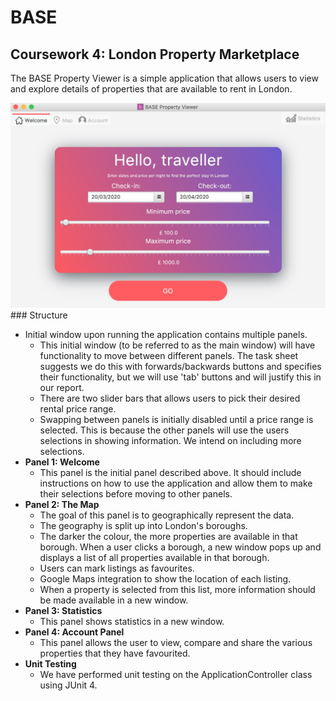 # BASE

## Coursework 4: London Property Marketplace
The BASE Property Viewer is a simple application that allows users to view and explore details of properties that are available to rent in London. 

<img src="images/Screenshot 2020-03-28 at 10.22.29.jpg">
### Structure

* Initial window upon running the application contains multiple panels.
    * This initial window (to be referred to as the main window) will have functionality to move between different panels.
       The task sheet suggests we do this with forwards/backwards buttons and specifies their functionality, but we will use 'tab' buttons and will justify this in our report.
    * There are two slider bars that allows users to pick their desired rental price range. 
    * Swapping between panels is initially disabled until a price range is selected. This is because the other panels will use the users selections in showing information. We intend on including more selections.
* **Panel 1: Welcome**
    * This panel is the initial panel described above. It should include instructions on how to use the application and allow them to make their selections before moving to other panels.
* **Panel 2: The Map**
    * The goal of this panel is to geographically represent the data.
    * The geography is split up into London's boroughs.
    * The darker the colour, the more properties are available in that borough. When a user clicks a borough, a new window pops up and displays a list of all properties available in that borough.
    * Users can mark listings as favourites.
    * Google Maps integration to show the location of each listing.
    * When a property is selected from this list, more information should be made available in a new window.
* **Panel 3: Statistics**
    * This panel shows statistics in a new window.
* **Panel 4: Account Panel**
    * This panel allows the user to view, compare and share the various properties that they have favourited.
*  **Unit Testing**
    * We have performed unit testing on the ApplicationController class using JUnit 4.
